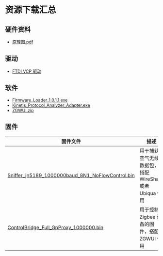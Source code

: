 # 资源下载汇总

## 硬件资料

- [原理图.pdf](/wiki/zigbee-series/om15080-jn5189/hardware/OM15080_JN5189_Schematic.pdf)

## 驱动

- [FTDI VCP 驱动](https://ftdichip.com/drivers/vcp-drivers/)

## 软件

- [Firmware_Loader_1.0.1.1.exe](/wiki/zigbee-series/om15080-jn5189/software/Firmware_Loader_1.0.1.1.exe)
- [Kinetis_Protocol_Analyzer_Adapter.exe](/wiki/zigbee-series/om15080-jn5189/software/Kinetis_Protocol_Analyzer_Adapter.exe)
- [ZGWUI.zip](/wiki/zigbee-series/om15020-jn5169/software/ZGWUI.zip)

## 固件

| 固件文件 | 描述 |
| --- | --- |
| [Sniffer_jn5189_1000000baud_8N1_NoFlowControl.bin][Sniffer_jn5189_1000000baud_8N1_NoFlowControl.bin] | 用于捕获空气无线数据包，搭配 WireShark 或者 Ubiqua 使用 |
| [ControlBridge_Full_GpProxy_1000000.bin][ControlBridge_Full_GpProxy_1000000.bin] | 用于控制 Zigbee 设备的固件，搭配 ZGWUI 使用 |

[Sniffer_jn5189_1000000baud_8N1_NoFlowControl.bin]: /wiki/zigbee-series/om15080-jn5189/firmware/Sniffer_jn5189_1000000baud_8N1_NoFlowControl.bin
[ControlBridge_Full_GpProxy_1000000.bin]: /wiki/zigbee-series/om15080-jn5189/firmware/ControlBridge_Full_GpProxy_1000000.bin


